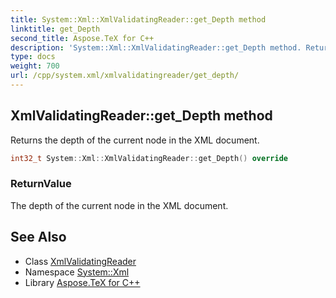 ```yaml
---
title: System::Xml::XmlValidatingReader::get_Depth method
linktitle: get_Depth
second_title: Aspose.TeX for C++
description: 'System::Xml::XmlValidatingReader::get_Depth method. Returns the depth of the current node in the XML document in C++.'
type: docs
weight: 700
url: /cpp/system.xml/xmlvalidatingreader/get_depth/
---
```

## XmlValidatingReader::get_Depth method


Returns the depth of the current node in the XML document.

```cpp
int32_t System::Xml::XmlValidatingReader::get_Depth() override
```


### ReturnValue

The depth of the current node in the XML document.

## See Also

* Class [XmlValidatingReader](../)
* Namespace [System::Xml](../../)
* Library [Aspose.TeX for C++](../../../)
